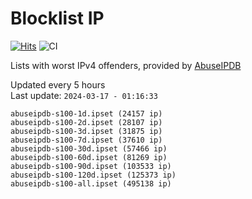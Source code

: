 # Blocklist IP

[![Hits](https://hits.seeyoufarm.com/api/count/incr/badge.svg?url=https%3A%2F%2Fgithub.com%2Fborestad%2Fblocklist-ip%2F&count_bg=%2379C83D&title_bg=%23555555&icon=&icon_color=%23E7E7E7&title=hits&edge_flat=false)](https://hits.seeyoufarm.com)  ![CI](https://img.shields.io/github/workflow/status/borestad/blocklist-ip/CI?style=flat-square)

Lists with worst IPv4 offenders, provided by [AbuseIPDB](https://www.abuseipdb.com/)

<!-- FOOTER-PLACEHOLDER -->
Updated every 5 hours<br>
Last update: `2024-03-17 - 01:16:33`
```
abuseipdb-s100-1d.ipset (24157 ip)
abuseipdb-s100-2d.ipset (28107 ip)
abuseipdb-s100-3d.ipset (31875 ip)
abuseipdb-s100-7d.ipset (37610 ip)
abuseipdb-s100-30d.ipset (57466 ip)
abuseipdb-s100-60d.ipset (81269 ip)
abuseipdb-s100-90d.ipset (103533 ip)
abuseipdb-s100-120d.ipset (125373 ip)
abuseipdb-s100-all.ipset (495138 ip)
```
